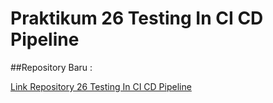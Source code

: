 # Praktikum 26 Testing In CI CD Pipeline

##Repository Baru : 

[Link Repository 26 Testing In CI CD Pipeline](https://github.com/PutriOS/CICD.git)
